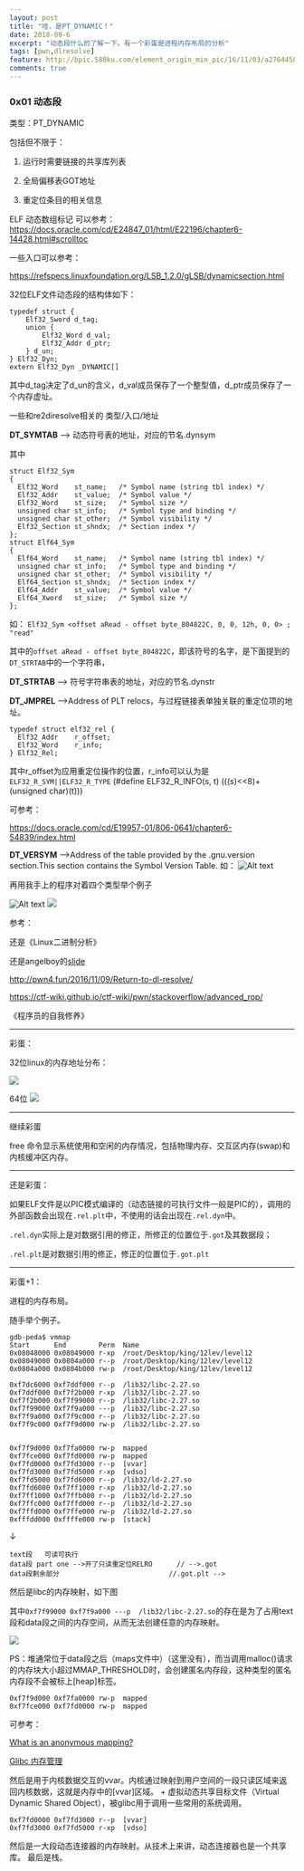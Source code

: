 ```yaml
---
layout: post
title: "哇，是PT_DYNAMIC！"
date: 2018-09-6
excerpt: "动态段什么的了解一下。有一个彩蛋是进程内存布局的分析"
tags: [pwn,dlresolve]
feature: http://bpic.588ku.com/element_origin_min_pic/16/11/03/a2764458a6fc972bd84a63391aab47ae.jpg
comments: true
---
```


### 0x01 动态段

类型：PT_DYNAMIC

包括但不限于：

 1) 运行时需要链接的共享库列表
 
 2) 全局偏移表GOT地址
 
 3) 重定位条目的相关信息

 ELF 动态数组标记 可以参考：
https://docs.oracle.com/cd/E24847_01/html/E22196/chapter6-14428.html#scrolltoc

一些入口可以参考：

https://refspecs.linuxfoundation.org/LSB_1.2.0/gLSB/dynamicsection.html

32位ELF文件动态段的结构体如下：

```
typedef struct {
    Elf32_Sword d_tag;
    union {
        Elf32_Word d_val;
        Elf32_Addr d_ptr;
    } d_un;
} Elf32_Dyn;
extern Elf32_Dyn _DYNAMIC[]
```

其中d_tag决定了d_un的含义，d_val成员保存了一个整型值，d_ptr成员保存了一个内存虚址。

一些和re2diresolve相关的 类型/入口/地址

**DT_SYMTAB** --> 动态符号表的地址，对应的节名.dynsym

其中

```
struct Elf32_Sym
{
  Elf32_Word    st_name;   /* Symbol name (string tbl index) */
  Elf32_Addr    st_value;  /* Symbol value */
  Elf32_Word    st_size;   /* Symbol size */
  unsigned char st_info;   /* Symbol type and binding */
  unsigned char st_other;  /* Symbol visibility */
  Elf32_Section st_shndx;  /* Section index */
};
struct Elf64_Sym
{
  Elf64_Word    st_name;   /* Symbol name (string tbl index) */
  unsigned char st_info;   /* Symbol type and binding */
  unsigned char st_other;  /* Symbol visibility */
  Elf64_Section st_shndx;  /* Section index */
  Elf64_Addr    st_value;  /* Symbol value */
  Elf64_Xword   st_size;   /* Symbol size */
};
```

如：
``Elf32_Sym <offset aRead - offset byte_804822C, 0, 0, 12h, 0, 0> ; "read"``

其中的``offset aRead - offset byte_804822C``，即该符号的名字，是下面提到的``DT_STRTAB``中的一个字符串，


**DT_STRTAB** --> 符号字符串表的地址，对应的节名.dynstr

**DT_JMPREL** -->Address of PLT relocs，与过程链接表单独关联的重定位项的地址。

```
typedef struct elf32_rel {
  Elf32_Addr    r_offset;
  Elf32_Word    r_info;
} Elf32_Rel;
```

其中r_offset为应用重定位操作的位置，r_info可以认为是``ELF32_R_SYM||ELF32_R_TYPE``
(#define ELF32_R_INFO(s, t)            (((s)<<8)+(unsigned char)(t)))

可参考：

https://docs.oracle.com/cd/E19957-01/806-0641/chapter6-54839/index.html


**DT_VERSYM** -->Address of the table provided by the .gnu.version section.This section contains the Symbol Version Table.
如：
![Alt text](http://thyrsi.com/t6/368/1536325153x-1566657675.png)


再用我手上的程序对着四个类型举个例子

![Alt text](http://thyrsi.com/t6/368/1536325181x-1566657675.png)
![](http://thyrsi.com/t6/368/1536318901x-1566657579.png)





参考：

还是《Linux二进制分析》

还是angelboy的[slide](https://www.slideshare.net/AngelBoy1/re2dlresolve)

http://pwn4.fun/2016/11/09/Return-to-dl-resolve/

https://ctf-wiki.github.io/ctf-wiki/pwn/stackoverflow/advanced_rop/

《程序员的自我修养》

---
彩蛋：

32位linux的内存地址分布：

![](http://thyrsi.com/t6/368/1536312053x-1404764259.png)

64位
![](http://3.bp.blogspot.com/-ftmLD2wbkJM/Uv8njEw1YHI/AAAAAAAAK74/qfMK74ERLY4/s1600/source3.png)


---

继续彩蛋

free 命令显示系统使用和空闲的内存情况，包括物理内存、交互区内存(swap)和内核缓冲区内存。

---

还是彩蛋：

如果ELF文件是以PIC模式编译的（动态链接的可执行文件一般是PIC的），调用的外部函数会出现在``.rel.plt``中，不使用的话会出现在``.rel.dyn``中。

``.rel.dyn``实际上是对数据引用的修正，所修正的位置位于``.got``及其数据段；

``.rel.plt``是对数据引用的修正，修正的位置位于``.got.plt``


---

彩蛋+1：

进程的内存布局。

随手举个例子。

```
gdb-peda$ vmmap
Start      End        Perm	Name
0x08048000 0x08049000 r-xp	/root/Desktop/king/12lev/level12
0x08049000 0x0804a000 r--p	/root/Desktop/king/12lev/level12
0x0804a000 0x0804b000 rw-p	/root/Desktop/king/12lev/level12

0xf7dc6000 0xf7ddf000 r--p	/lib32/libc-2.27.so
0xf7ddf000 0xf7f2b000 r-xp	/lib32/libc-2.27.so
0xf7f2b000 0xf7f99000 r--p	/lib32/libc-2.27.so
0xf7f99000 0xf7f9a000 ---p	/lib32/libc-2.27.so
0xf7f9a000 0xf7f9c000 r--p	/lib32/libc-2.27.so
0xf7f9c000 0xf7f9d000 rw-p	/lib32/libc-2.27.so


0xf7f9d000 0xf7fa0000 rw-p	mapped
0xf7fce000 0xf7fd0000 rw-p	mapped
0xf7fd0000 0xf7fd3000 r--p	[vvar]
0xf7fd3000 0xf7fd5000 r-xp	[vdso]
0xf7fd5000 0xf7fd6000 r--p	/lib32/ld-2.27.so
0xf7fd6000 0xf7ff1000 r-xp	/lib32/ld-2.27.so
0xf7ff1000 0xf7ffb000 r--p	/lib32/ld-2.27.so
0xf7ffc000 0xf7ffd000 r--p	/lib32/ld-2.27.so
0xf7ffd000 0xf7ffe000 rw-p	/lib32/ld-2.27.so
0xfffdd000 0xffffe000 rw-p	[stack]
```
↓
```
text段	可读可执行
data段 part one -->开了只读重定位RELRO		// -->.got
data段剩余部分							//.got.plt -->
```

然后是libc的内存映射，如下图

其中``0xf7f99000 0xf7f9a000 ---p	/lib32/libc-2.27.so``的存在是为了占用text段和data段之间的内存空间，从而无法创建任意的内存映射。

![](http://thyrsi.com/t6/367/1536308739x-1566657657.png)

PS：堆通常位于data段之后（maps文件中）（这里没有），而当调用malloc()请求的内存块大小超过MMAP_THRESHOLD时，会创建匿名内存段，这种类型的匿名内存段不会被标上[heap]标签。

```
0xf7f9d000 0xf7fa0000 rw-p	mapped
0xf7fce000 0xf7fd0000 rw-p	mapped
```
可参考：

[What is an anonymous mapping?](http://techmeonline.com/anonymous-mapping/)

[Glibc 内存管理](https://paper.seebug.org/papers/Archive/refs/heap/glibc%E5%86%85%E5%AD%98%E7%AE%A1%E7%90%86ptmalloc%E6%BA%90%E4%BB%A3%E7%A0%81%E5%88%86%E6%9E%90.pdf)


然后是用于内核数据交互的vvar。内核通过映射到用户空间的一段只读区域来返回内核数据，这就是内存中的[vvar]区域。
+
虚拟动态共享目标文件（Virtual Dynamic Shared Object），被glibc用于调用一些常用的系统调用。

```
0xf7fd0000 0xf7fd3000 r--p	[vvar]
0xf7fd3000 0xf7fd5000 r-xp	[vdso]
```
然后是一大段动态连接器的内存映射。从技术上来讲，动态连接器也是一个共享库。
最后是栈。


